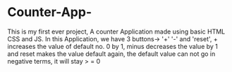 # Counter-App-
This is my first ever project, A counter Application made using basic HTML CSS and JS. In this Application, we have 3 buttons-> '+' '-' and 'reset', + increases the value of default no. 0 by 1, minus decreases the value by 1 and reset makes the value default again, the default value can not go in negative terms, it will stay > = 0
